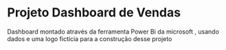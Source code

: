 # Projeto Dashboard de Vendas
Dashboard montado através da ferramenta Power Bi da microsoft , usando dados e uma logo fictícia para a construção desse projeto